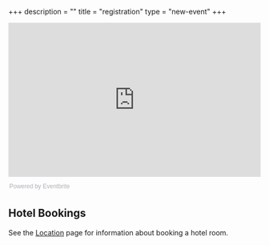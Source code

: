 +++
description = ""
title = "registration"
type = "new-event"
+++
<div>
<div style="width:100%; text-align:left;"><iframe src="https://eventbrite.com/tickets-external?eid=47942149259&ref=etckt" frameborder="0" height="308" width="100%" vspace="0" hspace="0" marginheight="5" marginwidth="5" scrolling="auto" allowtransparency="true"></iframe><div style="font-family:Helvetica, Arial; font-size:12px; padding:10px 0 5px; margin:2px; width:100%; text-align:left;" ><a class="powered-by-eb" style="color: #ADB0B6; text-decoration: none;" target="_blank" href="https://www.eventbrite.com/">Powered by Eventbrite</a></div></div>
</div>
<h2>Hotel Bookings</h2>
See the <a href="../location/#hotel">Location</a> page for information about booking a hotel room.